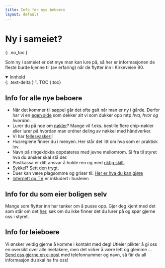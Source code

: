 ```yaml
---
title: Info for nye beboere
layout: default
---
```


# Ny i sameiet?
{: .no_toc }

Som ny i sameiet er det mye man kan lure på, så her er informasjonen de fleste burde kjenne til (av erfaring) når de flytter inn i Kirkeveien 90.

<details open markdown="block">

  <summary>Innhold</summary>
  {: .text-delta }
1. TOC
{:toc}
</details>

## Info for alle nye beboere
- Når det kommer til søppel går det ofte galt når man er ny i gårde. Derfor har vi en [egen side](/praktisk/soppel) som dekker alt vi som dukker opp mtp  _hva, hvor og hvordan_.
- Lurer du på noe om [nøkler](/praktisk/nøkler)? Mange vil f.eks. bestille flere chip-nøkler eller lurer på hvordan man ordner deling av nøkkel med håndverker. 
- Vi har [fellesvaskeri](/praktisk/vaskeri)!
- Husreglene finner du i menyen. Her står det litt om hva som er praktisk lov.
- Navn på ringeklokka oppdateres med jevne mellomrom. Si fra til styret hva du ønsker skal stå der.
- Postkassa er ditt ansvar å holde ren og med [riktig skilt](https://skilthandelen.no/products/postkasseskilt-stort?variant=47094946136353). 
- Sykkel? [Sett den trygt](/praktisk/sykkel).
- Duer kan være plagsomme og griser til. [Her er hva du kan gjøre](/praktisk/duer)
- [Internett og TV](https://www.kirkeveien90.no/praktisk/internett.html) er inkludert i husleien 

## Info for du som eier boligen selv
Mange som flytter inn har tanker om å pusse opp. Gjør deg kjent med det som står om det [her](/oppussing), søk om du ikke finner det du lurer på og spør gjerne oss i styret. 

## Info for leieboere
Vi ønsker veldig gjerne å komme i kontakt med deg! Utleier plikter å gi oss en oversikt over alle leietakere, men det virker å være lett og glemme ... [Send oss gjerne en e-post](/praktisk/kontakt) med telefonnummer og navn, så får du all informasjon du skal ha fra oss!


